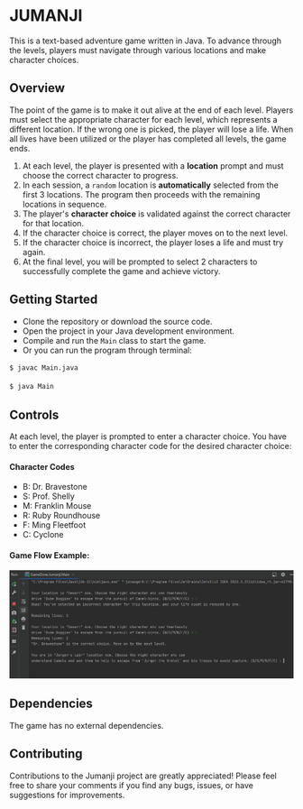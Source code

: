 # JUMANJI
This is a text-based adventure game written in Java. To advance through the levels, players must navigate through various locations and make character choices.

## Overview
The point of the game is to make it out alive at the end of each level. Players must select the appropriate character for each level, which represents a different location. If the wrong one is picked, the player will lose a life. When all lives have been utilized or the player has completed all levels, the game ends.

1. At each level, the player is presented with a **location** prompt and must choose the correct character to progress.
2. In each session, a `random` location is **automatically** selected from the first 3 locations. The program then proceeds with the remaining locations in sequence.
2. The player's **character choice** is validated against the correct character for that location.
3. If the character choice is correct, the player moves on to the next level.
4. If the character choice is incorrect, the player loses a life and must try again.
5. At the final level, you will be prompted to select 2 characters to successfully complete the game and achieve victory.


## Getting Started
- Clone the repository or download the source code. 
- Open the project in your Java development environment.
- Compile and run the `Main` class to start the game.
- Or you can run the program through terminal:
```bash
$ javac Main.java

$ java Main 
```


## Controls
At each level, the player is prompted to enter a character choice. You have to enter the corresponding character code for the desired character choice:

#### Character Codes
- B: Dr. Bravestone
- S: Prof. Shelly
- M: Franklin Mouse
- R: Ruby Roundhouse
- F: Ming Fleetfoot
- C: Cyclone

#### Game Flow Example:

![Game Flow Example](../Jumanji/img/Jumanji-img.png)


## Dependencies
The game has no external dependencies.


## Contributing
Contributions to the Jumanji project are greatly appreciated! Please feel free to share your comments if you find any bugs, issues, or have suggestions for improvements.